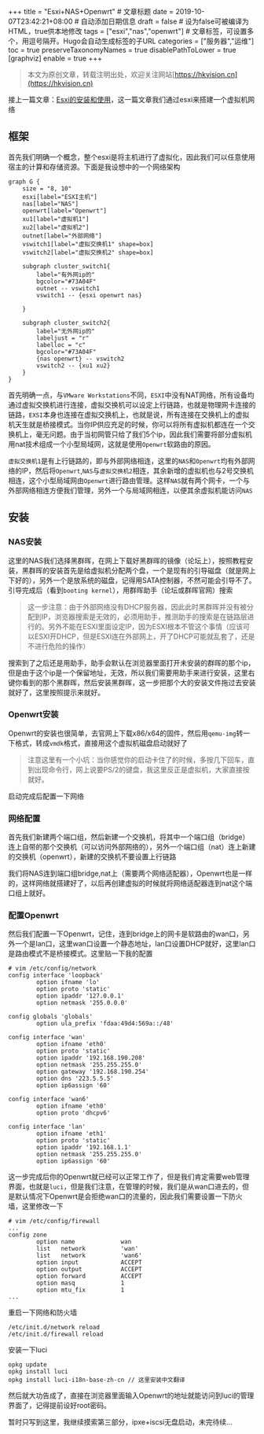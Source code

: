 +++
title = "Esxi+NAS+Openwrt"  # 文章标题
date = 2019-10-07T23:42:21+08:00  # 自动添加日期信息
draft = false  # 设为false可被编译为HTML，true供本地修改
tags = ["esxi","nas","openwrt"]  # 文章标签，可设置多个，用逗号隔开。Hugo会自动生成标签的子URL
categories = ["服务器","运维"]
toc = true
preserveTaxonomyNames = true
disablePathToLower = true
[graphviz]
  enable = true
+++

> 本文为原创文章，转载注明出处，欢迎关注网站[https://hkvision.cn](https://hkvision.cn)

接上一篇文章：[Esxi的安装和使用](https://hkvision.cn/2019/10/01/esxi%E7%9A%84%E5%AE%89%E8%A3%85%E5%92%8C%E4%BD%BF%E7%94%A8/)，这一篇文章我们通过esxi来搭建一个虚拟机网络

## 框架
首先我们明确一个概念，整个esxi是将主机进行了虚拟化，因此我们可以任意使用宿主的计算和存储资源。下面是我设想中的一个网络架构

```viz-dot
graph G {
    size = "8, 10"
    esxi[label="ESXI主机"]
    nas[label="NAS"]
    openwrt[label="Openwrt"]
    xu1[label="虚拟机1"]
    xu2[label="虚拟机2"]
    outnet[label="外部网络"]
    vswitch1[label="虚拟交换机1" shape=box]
    vswitch2[label="虚拟交换机2" shape=box]

    subgraph cluster_switch1{
        label="有外网ip的"
        bgcolor="#73A04F"
        outnet -- vswitch1
        vswitch1 -- {esxi openwrt nas}
        
    }

    subgraph cluster_switch2{
        label="无外网ip的"
        labeljust = "r"
        labelloc = "c"
        bgcolor="#73A04F"
        {nas openwrt} -- vswitch2
        vswitch2 -- {xu1 xu2}
    }
}
```
首先明确一点，与`VMware Workstations`不同，`ESXI`中没有NAT网络，所有设备均通过虚拟交换机进行连接，虚拟交换机可以设定上行链路，也就是物理网卡连接的链路，`EXSI`本身也连接在虚拟交换机上，也就是说，所有连接在交换机上的虚拟机天生就是桥接模式。当你IP供应充足的时候，你可以将所有虚拟机都连在一个交换机上，毫无问题。由于当初网管只给了我们5个ip，因此我们需要将部分虚拟机用nat技术组成一个小型局域网，这就是使用`Openwrt`软路由的原因。

`虚拟交换机1`是有上行链路的，即与外部网络相连，这里的`NAS`和`Openwrt`均有外部网络的IP，然后将`Openwrt`,`NAS`与`虚拟交换机2`相连，其余新增的虚拟机也与2号交换机相连，这个小型局域网由`Openwrt`进行路由管理。这样`NAS`就有两个网卡，一个与外部网络相连方便我们管理，另外一个与局域网相连，以便其余虚拟机能访问`NAS`

## 安装
### NAS安装
这里的NAS我们选择黑群晖，在网上下载好黑群晖的镜像（论坛上），按照教程安装，黑群晖的安装首先是给虚拟机分配两个盘，一个是现有的引导磁盘（就是网上下好的），另外一个是放系统的磁盘，记得用SATA控制器，不然可能会引导不了。引导完成后（看到`booting kernel`），用群晖助手（论坛或群晖官网）搜索

> 这一步注意：由于外部网络没有DHCP服务器，因此此时黑群晖并没有被分配到IP，浏览器搜索是无效的，必须用助手，推测助手的搜索是在链路层进行的。另外不能在ESXI里面设定IP，因为ESXI根本不管这个事情（应该可以ESXI开DHCP，但是ESXI连在外部网上，开了DHCP可能就乱套了，还是不进行危险的操作）

搜索到了之后还是用助手，助手会默认在浏览器里面打开未安装的群晖的那个ip，但是由于这个ip是一个保留地址，无效，所以我们需要用助手来进行安装，这里右键你看到的那个黑群晖，然后安装黑群晖，这一步把那个大的安装文件拖过去安装就好了，这里按照提示来就好。

### Openwrt安装
Openwrt的安装也很简单，去官网上下载x86/x64的固件，然后用`qemu-img`转一下格式，转成`vmdk`格式，直接用这个虚拟机磁盘启动就好了

> 注意这里有一个小坑：当你感觉你的启动卡住了的时候，多按几下回车，直到出现命令行，网上说要PS/2的键盘，我这里反正是虚拟机，大家直接按就好。

启动完成后配置一下网络

### 网络配置
首先我们新建两个端口组，然后新建一个交换机，将其中一个端口组（bridge）连上自带的那个交换机（可以访问外部网络的），另外一个端口组（nat）连上新建的交换机（openwrt），新建的交换机不要设置上行链路

我们将NAS连到端口组bridge,nat上（需要两个网络适配器），Openwrt也是一样的，这样网络就搭建好了，以后再创建虚拟的时候就将网络适配器连到nat这个端口组上就好。

### 配置Openwrt
然后我们配置一下Openwrt，记住，连到bridge上的网卡是软路由的wan口，另外一个是lan口，这里wan口设置一个静态地址，lan口设置DHCP就好，这里lan口是路由模式不是桥接模式。这里贴一下我的配置

``` config
# vim /etc/config/network
config interface 'loopback'
        option ifname 'lo'
        option proto 'static'
        option ipaddr '127.0.0.1'
        option netmask '255.0.0.0'

config globals 'globals'
        option ula_prefix 'fdaa:49d4:569a::/48'

config interface 'wan'
        option ifname 'eth0'
        option proto 'static'
        option ipaddr '192.168.190.208'
        option netmask '255.255.255.0'
        option gateway '192.168.190.254'
        option dns '223.5.5.5'
        option ip6assign '60'

config interface 'wan6'
        option ifname 'eth0'
        option proto 'dhcpv6'

config interface 'lan'
        option ifname 'eth1'
        option proto 'static'
        option ipaddr '192.168.1.1'
        option netmask '255.255.255.0'
        option ip6assign '60'
```
这一步完成后你的Openwrt就已经可以正常工作了，但是我们肯定需要web管理界面，也就是`luci`，但是我们注意，在管理的时候，我们是从wan口进去的，但是默认情况下Openwrt是会拒绝wan口的流量的，因此我们需要设置一下防火墙，这里修改一下

``` config
# vim /etc/config/firewall
...
config zone
        option name             wan
        list   network          'wan'
        list   network          'wan6'
        option input            ACCEPT
        option output           ACCEPT
        option forward          ACCEPT
        option masq             1
        option mtu_fix          1
...
```
重启一下网络和防火墙
``` shell
/etc/init.d/network reload
/etc/init.d/firewall reload
```

安装一下luci
``` shell
opkg update
opkg install luci
opkg install luci-i18n-base-zh-cn // 这里安装中文翻译
```
然后就大功告成了，直接在浏览器里面输入Openwrt的地址就能访问到luci的管理界面了，记得提前设好root密码。

暂时只写到这里，我继续摸索第三部分，ipxe+iscsi无盘启动，未完待续...

